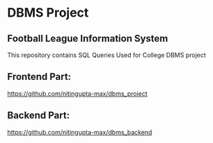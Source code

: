 # DBMS Project 

## Football League Information System

This repository contains SQL Queries Used for College DBMS project 

## Frontend Part:
https://github.com/nitingupta-max/dbms_project

## Backend Part: 
https://github.com/nitingupta-max/dbms_backend
